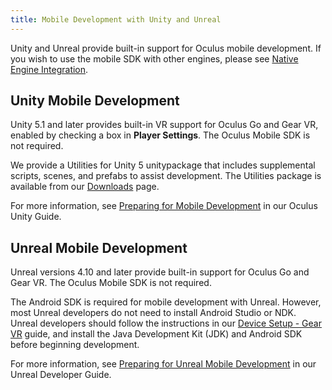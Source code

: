 ```yaml
---
title: Mobile Development with Unity and Unreal
---
```




Unity and Unreal provide built-in support for Oculus mobile development. If you wish to use the mobile SDK with other engines, please see [Native Engine Integration](/documentation/mobilesdk/latest/concepts/book-engine-integration/).

## Unity Mobile Development

Unity 5.1 and later provides built-in VR support for Oculus Go and Gear VR, enabled by checking a box in **Player Settings**. The Oculus Mobile SDK is not required. 

We provide a Utilities for Unity 5 unitypackage that includes supplemental scripts, scenes, and prefabs to assist development. The Utilities package is available from our [Downloads](/downloads/unity/) page. 

For more information, see [Preparing for Mobile Development](/documentation/unity/latest/concepts/unity-mobileprep/) in our Oculus Unity Guide.

## Unreal Mobile Development

Unreal versions 4.10 and later provide built-in support for Oculus Go and Gear VR. The Oculus Mobile SDK is not required. 

The Android SDK is required for mobile development with Unreal. However, most Unreal developers do not need to install Android Studio or NDK. Unreal developers should follow the instructions in our [Device Setup - Gear VR](/documentation/mobilesdk/latest/concepts/mobile-device-setup/) guide, and install the Java Development Kit (JDK) and Android SDK before beginning development.

For more information, see [Preparing for Unreal Mobile Development](/documentation/unreal/latest/concepts/unreal-gsg-mobile/) in our Unreal Developer Guide.
